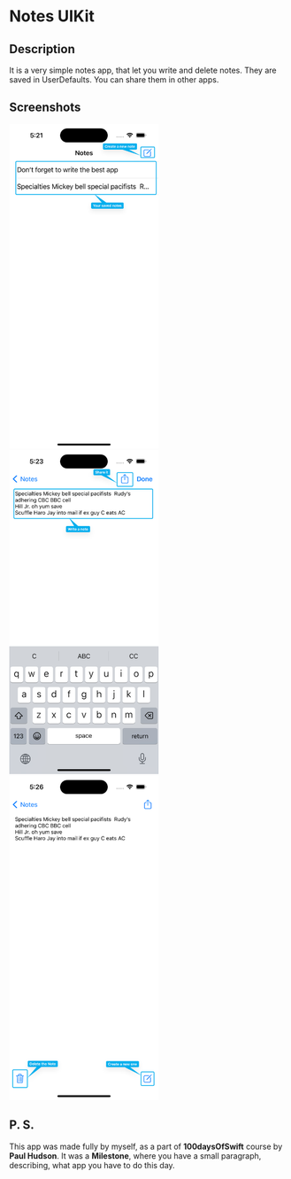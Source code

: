 # Notes UIKit

## Description

It is a very simple notes app, that let you write and delete notes. They are saved in UserDefaults. You can share them in other apps.

## Screenshots

<span>
    <img src=".github/images/screenshots/mainScreen.png" alt="screenshots/mainScreen" width="270px">
</span>
<span>
    <img src=".github/images/screenshots/noteScreen.png" alt="screenshots/noteScreen" width="270px">
</span>
<span>
    <img src=".github/images/screenshots/toolbar.png" alt="screenshots/toolbar" width="270px">
</span>

## P. S. 

This app was made fully by myself, as a part of **100daysOfSwift** course by **Paul Hudson**. It was a **Milestone**, where you have a small paragraph, describing, what app you have to do this day.